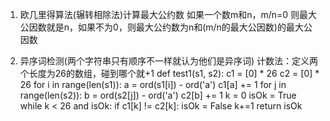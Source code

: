 1. 欧几里得算法(辗转相除法)计算最大公约数
如果一个数m和n，m/n=0 则最大公因数就是n，如果不为0，则最大公约数为n和(m/n的最大公因数)的最大公因数

2. 异序词检测(两个字符串只有顺序不一样就认为他们是异序词)
计数法：定义两个长度为26的数组，碰到哪个就+1
def test1(s1, s2):
    c1 = [0] * 26
    c2 = [0] * 26
    for i in range(len(s1)):
        a = ord(s1[i]) - ord('a')
        c1[a] += 1
    for j in range(len(s2)):
        b = ord(s2[j]) - ord('a')
        c2[b] += 1
    k = 0
    isOk = True
    while k < 26 and isOk:
        if c1[k] != c2[k]:
            isOk = False
        k+=1
    return isOk
